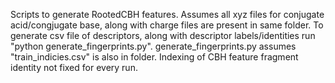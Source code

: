 Scripts to generate RootedCBH features. Assumes all xyz files for conjugate acid/congjugate base, along with charge files are present in same folder.  To generate csv file of descriptors, along with descriptor labels/identities run "python generate_fingerprints.py". generate_fingerprints.py assumes "train_indicies.csv" is also in folder. Indexing of CBH feature fragment identity not fixed for every run. 


